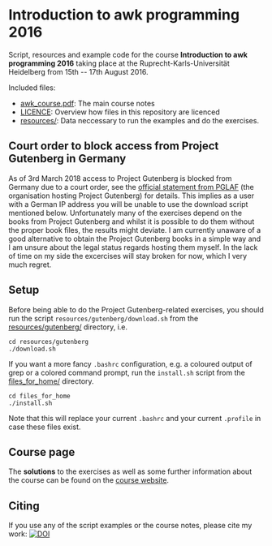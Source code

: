 # Introduction to awk programming 2016
Script, resources and example code for the course
**Introduction to awk programming 2016** taking place at the
Ruprecht-Karls-Universität Heidelberg from 15th -- 17th August 2016.

Included files:
- [awk_course.pdf](awk_course.pdf): The main course notes
- [LICENCE](LICENCE): Overview how files in this repository are licenced
- [resources/](resources/): Data neccessary to run the examples and do the exercises.

## Court order to block access from Project Gutenberg in Germany
As of 3rd March 2018 access to Project Gutenberg is blocked from Germany
due to a court order, see the
[official statement from PGLAF](https://cand.pglaf.org/germany/index.html)
(the organisation hosting Project Gutenberg) for details.
This implies as a user with a German IP address you will be unable to use the
download script mentioned below.
Unfortunately many of the exercises depend on the books from Project Gutenberg
and whilst it is possible to do them without the proper book files,
the results might deviate.
I am currently unaware of a good alternative to obtain the Project Gutenberg
books in a simple way and I am unsure about the
legal status regards hosting them myself.
In the lack of time on my side the excercises will stay broken for now,
which I very much regret.

## Setup
Before being able to do the Project Gutenberg-related exercises, you should
run the script ``resources/gutenberg/download.sh`` from the
[resources/gutenberg/](resources/gutenberg/) directory, i.e.
```
cd resources/gutenberg
./download.sh
```

If you want a more fancy ``.bashrc`` configuration, e.g. a coloured
output of grep or a colored command prompt, run the ``install.sh``
script from the [files_for_home/](files_for_home/) directory.
```
cd files_for_home
./install.sh
```
Note that this will replace your current ``.bashrc`` and your
current ``.profile`` in case these files exist.

## Course page
The **solutions** to the exercises as well as some further information about the course
can be found on the [course website](http://blog.mfhs.eu/teaching/introduction-to-awk-programming-2016/).

## Citing
If you use any of the script examples or the course notes,
please cite my work:
[![DOI](https://zenodo.org/badge/59674153.svg)](https://zenodo.org/badge/latestdoi/59674153)

